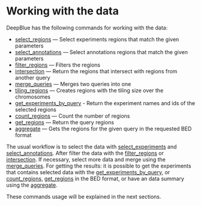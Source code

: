 # Working with the data

DeepBlue has the following commands for working with the data:

* [select_regions](http://deepblue.mpi-inf.mpg.de/api.html#api-select_regions) — Select experiments regions that match the given parameters
* [select_annotations](http://deepblue.mpi-inf.mpg.de/api.html#api-select_annotations) — Select annotations regions that match the given parameters
* [filter_regions](http://deepblue.mpi-inf.mpg.de/api.html#api-filter_regions) — Filters the regions
* [intersection](http://deepblue.mpi-inf.mpg.de/api.html#api-intersection) — Return the regions that intersect with regions from another query
* [merge_queries](http://deepblue.mpi-inf.mpg.de/api.html#api-merge_queries) — Merges two queries into one
* [tiling_regions](http://deepblue.mpi-inf.mpg.de/api.html#api-tiling_regions) — Creates regions with the tiling size over the chromosomes
* [get_experiments_by_query](http://deepblue.mpi-inf.mpg.de/api.html#api-get_experiments_by_query) - Return the experiment names and ids of the selected regions
* [count_regions](http://deepblue.mpi-inf.mpg.de/api.html#api-count_regions) — Count the number of regions
* [get_regions](http://deepblue.mpi-inf.mpg.de/api.html#api-get_regions) — Return the query regions
* [aggregate](http://deepblue.mpi-inf.mpg.de/api.html#api-aggregate) — Gets the regions for the given query in the requested BED format

The usual workflow is to select the data with [select_experiments](http://deepblue.mpi-inf.mpg.de/api.html#api-select_regions) and [select_annotations](http://deepblue.mpi-inf.mpg.de/api.html#api-select_annotations). After filter the data with the [filter_regions](http://deepblue.mpi-inf.mpg.de/api.html#api-filter_regions) or [intersection](http://deepblue.mpi-inf.mpg.de/api.html#api-intersection). If necessary, select more data and merge using the [merge_queries](http://deepblue.mpi-inf.mpg.de/api.html#api-merge_queries). For getting the results: it is possible to get the experiments that contains selected data with the [get_experiments_by_query](http://deepblue.mpi-inf.mpg.de/api.html#api-get_experiments_by_query), or [count_regions](http://deepblue.mpi-inf.mpg.de/api.html#api-count_regions), [get_regions](http://deepblue.mpi-inf.mpg.de/api.html#api-get_regions) in the BED format, or have an data summary using the [aggregate](http://deepblue.mpi-inf.mpg.de/api.html#api-aggregate).

These commands usage will be explained in the next sections.
